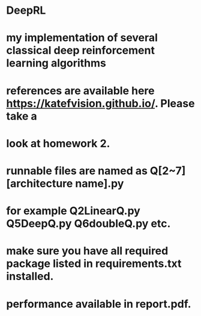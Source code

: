 # DeepRL
# my implementation of several classical deep reinforcement learning algorithms
# references are available here https://katefvision.github.io/. Please take a 
# look at homework 2.
# runnable files are named as Q[2~7][architecture name].py
# for example Q2LinearQ.py Q5DeepQ.py Q6doubleQ.py etc.
# make sure you have all required package listed in requirements.txt installed.
# performance available in report.pdf.
